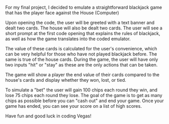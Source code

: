 For my final project, I decided to emulate a straightforward blackjack game that has the player face against the House (Computer)

Upon opening the code, the user will be greeted with a text banner and dealt two cards. The house will also be dealt two cards. The user will see a short prompt at the first code opening that explains the rules of blackjack, as well as how the game translates into the coded emulator.

The value of these cards is calculated for the user's convenience, which can be very helpful for those who have not played blackjack before. The same is true of the house cards.
During the game, the user will have only two inputs "hit" or "stay" as these are the only actions that can be taken.

The game will show a player the end value of their cards compared to the house's cards and display whether they won, lost, or tied.

To simulate a "bet" the user will gain 100 chips each round they win, and lose 75 chips each round they lose. The goal of the game is to get as many chips as possible before you can "cash out" and end your game.
Once your game has ended, you can see your score on a list of high scores.

Have fun and good luck in coding Vegas!
